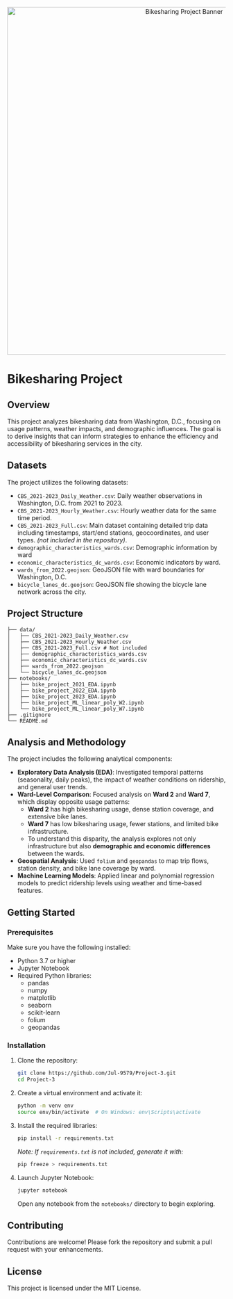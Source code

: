 <p align="center">
  <img src="https://images.ctfassets.net/p6ae3zqfb1e3/2l8ZrEyDeCq8F6oBvda0WP/f92c98aa4dd42818ab413f193945777b/CaBi_Homepage_Hero_2x.png?w=2500&q=60&fm=webp" alt="Bikesharing Project Banner" width="800"/>
</p>

# Bikesharing Project

## Overview

This project analyzes bikesharing data from Washington, D.C., focusing on usage patterns, weather impacts, and demographic influences. The goal is to derive insights that can inform strategies to enhance the efficiency and accessibility of bikesharing services in the city.

## Datasets

The project utilizes the following datasets:

- `CBS_2021-2023_Daily_Weather.csv`: Daily weather observations in Washington, D.C. from 2021 to 2023.
- `CBS_2021-2023_Hourly_Weather.csv`: Hourly weather data for the same time period.
- `CBS_2021-2023_Full.csv`: Main dataset containing detailed trip data including timestamps, start/end stations, geocoordinates, and user types. *(not included in the repository)*.
- `demographic_characteristics_wards.csv`: Demographic information by ward 
- `economic_characteristics_dc_wards.csv`: Economic indicators by ward.
- `wards_from_2022.geojson`: GeoJSON file with ward boundaries for Washington, D.C.
- `bicycle_lanes_dc.geojson`: GeoJSON file showing the bicycle lane network across the city.

## Project Structure

```
├── data/
│   ├── CBS_2021-2023_Daily_Weather.csv
│   ├── CBS_2021-2023_Hourly_Weather.csv
│   ├── CBS_2021-2023_Full.csv # Not included 
│   ├── demographic_characteristics_wards.csv  
│   ├── economic_characteristics_dc_wards.csv
│   ├── wards_from_2022.geojson
│   └── bicycle_lanes_dc.geojson
├── notebooks/
│   ├── bike_project_2021_EDA.ipynb
│   ├── bike_project_2022_EDA.ipynb
│   ├── bike_project_2023_EDA.ipynb
│   ├── bike_project_ML_linear_poly_W2.ipynb
│   └── bike_project_ML_linear_poly_W7.ipynb
├── .gitignore
└── README.md
```

## Analysis and Methodology

The project includes the following analytical components:

- **Exploratory Data Analysis (EDA)**: Investigated temporal patterns (seasonality, daily peaks), the impact of weather conditions on ridership, and general user trends.
- **Ward-Level Comparison**: Focused analysis on **Ward 2** and **Ward 7**, which display opposite usage patterns:
  - **Ward 2** has high bikesharing usage, dense station coverage, and extensive bike lanes.
  - **Ward 7** has low bikesharing usage, fewer stations, and limited bike infrastructure.
  - To understand this disparity, the analysis explores not only infrastructure but also **demographic and economic differences** between the wards.
- **Geospatial Analysis**: Used `folium` and `geopandas` to map trip flows, station density, and bike lane coverage by ward.
- **Machine Learning Models**: Applied linear and polynomial regression models to predict ridership levels using weather and time-based features.

## Getting Started

### Prerequisites

Make sure you have the following installed:

- Python 3.7 or higher
- Jupyter Notebook
- Required Python libraries:
  - pandas  
  - numpy  
  - matplotlib  
  - seaborn  
  - scikit-learn  
  - folium  
  - geopandas  

### Installation

1. Clone the repository:

   ```bash
   git clone https://github.com/Jul-9579/Project-3.git
   cd Project-3
   ```

2. Create a virtual environment and activate it:

   ```bash
   python -m venv env
   source env/bin/activate  # On Windows: env\Scripts\activate
   ```

3. Install the required libraries:

   ```bash
   pip install -r requirements.txt
   ```

   *Note: If `requirements.txt` is not included, generate it with:*

   ```bash
   pip freeze > requirements.txt
   ```

4. Launch Jupyter Notebook:

   ```bash
   jupyter notebook
   ```

   Open any notebook from the `notebooks/` directory to begin exploring.

## Contributing

Contributions are welcome! Please fork the repository and submit a pull request with your enhancements.

## License

This project is licensed under the MIT License.
